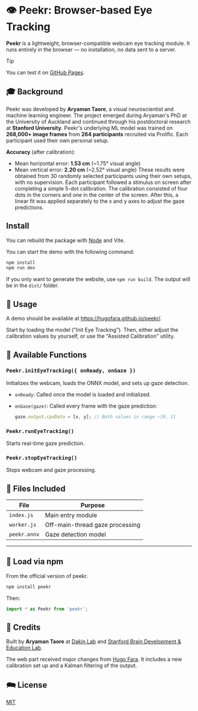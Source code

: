 # 👁️ Peekr: Browser-based Eye Tracking

**Peekr** is a lightweight, browser-compatible webcam eye tracking module. It runs entirely in the browser — no installation, no data sent to a server.

> [!TIP]
> You can test it on [GitHub Pages](https://hugofara.github.io/peekr/).

## 🎓 Background

Peekr was developed by **Aryaman Taore**, a visual neuroscientist and machine learning engineer. The project emerged during Aryaman's PhD at the University of Auckland and continued through his postdoctoral research at **Stanford University**. Peekr's underlying ML model was trained on **268,000+ image frames** from **264 participants** recruited via Prolific. Each participant used their own personal setup.

**Accuracy** (after calibration):

* Mean horizontal error: **1.53 cm** (~1.75° visual angle)
* Mean vertical error: **2.20 cm** (~2.52° visual angle)
These results were obtained from 30 randomly selected participants using their own setups, with no supervision. Each participant followed a stimulus on screen after completing a simple 5-dot calibration. The calibration consisted of four dots in the corners and one in the center of the screen. After this, a linear fit was applied separately to the x and y axes to adjust the gaze predictions.

## Install

You can rebuild the package with [Node](https://nodejs.org/en/download) and Vite.

You can start the demo with the following command:

```bash
npm install
npm run dev
```

If you only want to generate the website, use `npm run build`.
The output will be in the `dist/` folder.

## 🧪 Usage

A demo should be available at <https://hugofara.github.io/peekr/>.

Start by loading the model ("Init Eye Tracking").
Then, either adjust the calibration values by yourself, or use the "Assisted Calibration" utility.

## 🧠 Available Functions

### `Peekr.initEyeTracking({ onReady, onGaze })`

Initializes the webcam, loads the ONNX model, and sets up gaze detection.

* `onReady`: Called once the model is loaded and initialized.
* `onGaze(gaze)`: Called every frame with the gaze prediction:

  ```js
  gaze.output.cpuData = [x, y]; // Both values in range ~[0, 1]
  ```

### `Peekr.runEyeTracking()`

Starts real-time gaze prediction.

### `Peekr.stopEyeTracking()`

Stops webcam and gaze processing.

## 📁 Files Included

| File          | Purpose                         |
| ------------- | ------------------------------- |
| `index.js`    | Main entry module               |
| `worker.js`   | Off-main-thread gaze processing |
| `peekr.onnx`  | Gaze detection model            |

---

## 🚀 Load via npm

From the official version of peekr.

```bash
npm install peekr
```

Then:

```js
import * as Peekr from 'peekr';
```

## 🧠 Credits

Built by **Aryaman Taore** at [Dakin Lab](https://www.dakinlab.org) and [Stanford Brain Development & Education Lab](https://edneuro.stanford.edu).

The web part received major changes from [Hugo Fara](https://hugofara.net).
It includes a new calibration set up and a Kalman filtering of the output.

## 🗪 License

[MIT](https://mit-license.org/)

